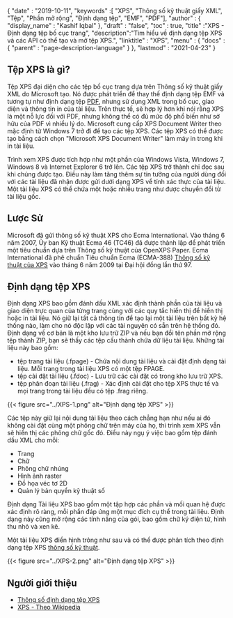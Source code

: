 {
  "date" : "2019-10-11",
  "keywords" :[ "XPS", "Thông số kỹ thuật giấy XML", "Tệp", "Phần mở rộng", "Định dạng tệp", "EMF", "PDF"],
  "author" : {
    "display_name" : "Kashif Iqbal"
},
  "draft" : "false",
  "toc" : true,
  "title" :"XPS - Định dạng tệp bố cục trang",
  "description":"Tìm hiểu về định dạng tệp XPS và các API có thể tạo và mở tệp XPS.",
  "linktitle" : "XPS",
  "menu" : {
    "docs" : {
      "parent" : "page-description-language"
}
},
  "lastmod" : "2021-04-23"
}

## Tệp XPS là gì? ##

Tệp XPS đại diện cho các tệp bố cục trang dựa trên Thông số kỹ thuật giấy XML do Microsoft tạo. Nó được phát triển để thay thế định dạng tệp EMF và tương tự như định dạng tệp [PDF](/vi/pdf/), nhưng sử dụng XML trong bố cục, giao diện và thông tin in của tài liệu. Trên thực tế, sẽ hợp lý hơn khi nói rằng XPS là một nỗ lực đối với PDF, nhưng không thể có đủ mức độ phổ biến như sở hữu của PDF vì nhiều lý do. Microsoft cung cấp XPS Document Writer theo mặc định từ Windows 7 trở đi để tạo các tệp XPS. Các tệp XPS có thể được tạo bằng cách chọn "Microsoft XPS Document Writer" làm máy in trong khi in tài liệu.

Trình xem XPS được tích hợp như một phần của Windows Vista, Windows 7, Windows 8 và Internet Explorer 6 trở lên. Các tệp XPS trở thành chỉ đọc sau khi chúng được tạo. Điều này làm tăng thêm sự tin tưởng của người dùng đối với các tài liệu đã nhận được gửi dưới dạng XPS về tính xác thực của tài liệu. Một tài liệu XPS có thể chứa một hoặc nhiều trang như được chuyển đổi từ tài liệu gốc.

## Lược Sử ##

Microsoft đã gửi thông số kỹ thuật XPS cho Ecma International. Vào tháng 6 năm 2007, Ủy ban Kỹ thuật Ecma 46 (TC46) đã được thành lập để phát triển một tiêu chuẩn dựa trên Thông số kỹ thuật của OpenXPS Paper. Ecma International đã phê chuẩn Tiêu chuẩn Ecma (ECMA-388) [Thông số kỹ thuật của XPS](https://www.ecma-international.org/publications-and-standards/standards/ecma-388/) vào tháng 6 năm 2009 tại Đại hội đồng lần thứ 97.

## Định dạng tệp XPS ##

Định dạng XPS bao gồm đánh dấu XML xác định thành phần của tài liệu và giao diện trực quan của từng trang cùng với các quy tắc hiển thị để hiển thị hoặc in tài liệu. Nó giữ lại tất cả thông tin để tạo lại một tài liệu trên bất kỳ hệ thống nào, làm cho nó độc lập với các tài nguyên có sẵn trên hệ thống đó. Định dạng về cơ bản là một kho lưu trữ ZIP và nếu bạn đổi tên phần mở rộng tệp thành ZIP, bạn sẽ thấy các tệp cấu thành chứa dữ liệu tài liệu. Những tài liệu này bao gồm:

* tệp trang tài liệu (.fpage) - Chứa nội dung tài liệu và cài đặt định dạng tài liệu. Mỗi trang trong tài liệu XPS có một tệp FPAGE.
* tệp cài đặt tài liệu (.fdoc) - Lưu trữ các cài đặt có trong kho lưu trữ XPS.
* tệp phân đoạn tài liệu (.frag) - Xác định cài đặt cho tệp XPS thực tế và mọi trang trong tài liệu đều có tệp .frag riêng.

{{< figure src="../XPS-1.png" alt="Định dạng tệp XPS" >}}

Các tệp này giữ lại nội dung tài liệu theo cách chẳng hạn như nếu ai đó không cài đặt cùng một phông chữ trên máy của họ, thì trình xem XPS vẫn sẽ hiển thị các phông chữ gốc đó. Điều này ngụ ý việc bao gồm tệp đánh dấu XML cho mỗi:

* Trang
* Chữ
* Phông chữ nhúng
* Hình ảnh raster
* Đồ họa véc tơ 2D
* Quản lý bản quyền kỹ thuật số

Định dạng Tài liệu XPS bao gồm một tập hợp các phần và mối quan hệ được xác định rõ ràng, mỗi phần đáp ứng một mục đích cụ thể trong tài liệu. Định dạng này cũng mở rộng các tính năng của gói, bao gồm chữ ký điện tử, hình thu nhỏ và xen kẽ.

Một tài liệu XPS điển hình trông như sau và có thể được phân tích theo định dạng tệp XPS [thông số kỹ thuật](https://www.ecma-international.org/activities/XML%20Paper%20Specification/XPS%20Standard.pdf).

{{< figure src="../XPS-2.png" alt="Định dạng tệp XPS" >}}


## Người giới thiệu ##

* [Thông số định dạng tệp XPS](https://www.ecma-international.org/publications-and-standards/standards/ecma-388/)
* [XPS - Theo Wikipedia](https://en.wikipedia.org/wiki/Open_XML_Paper_Specification#Viewing_and_creating_XPS_documents)

